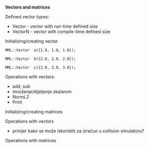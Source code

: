 **Vectors and matrices**

Defined vector types:

- Vector - vector with run-time defined size
- VectorN<int N> - vector with compile-time defined size



Initializing/creating vector

  `MML::Vector  a({1.0, 1.0, 1.0});`

  `MML::Vector  b({2.0, 2.0, 2.0});`

  `MML::Vector  c({3.0, 3.0, 3.0});`

Operations with vectors:

- add, sub
- množenje/dijeljenje skalarom
- NormL2
- Print



Initializing/creating matrices



Operations with vectors

- primjer kako se može iskoristiti za izračun u collision simulatoru?



Operations with matrices

